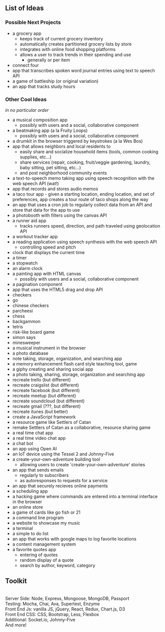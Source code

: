 ## List of Ideas

### Possible Next Projects
- a grocery app
	- keeps track of current grocery inventory
	- automatically creates partitioned grocery lists by store
	- integrates with online food shopping platforms
	- allows a user to track trends in their spending and use
		- generally or per item
- connect four
- app that transcribes spoken word journal entries using text to speech API
- a game of battleship (or original variation)
- an app that tracks study hours

### Other Cool Ideas
_in no particular order_
- a musical composition app
	- possibly with users and a social, collaborative component
- a beatmaking app (a la Fruity Loops)
	- possibly with users and a social, collaborative component
- a drumkit in the browser triggered by keystrokes (a la Wes Bos)
- app that allows neighbors and local residents to
	- easily share and socialize household items (tools, common cooking supplies, etc...)
	- share services (repair, cooking, fruit/veggie gardening, laundry, baby sitting, pet sitting, etc...)
	- and post neighborhood community events
- a text-to-speech memo taking app using speech recognition with the web speech API (wat!)
- app that records and stores audio memos
- a taco tour app - given a starting location, ending location, and set of preferences, app creates a tour route of taco shops along the way
- an app that uses a cron job to regularly collect data from an API and store that data for the app to use
- a photobooth with filters using the canvas API
- a runner aid app
	- tracks runners speed, direction, and path traveled using geolocation API
- a workout tracker app
- a reading application using speech synthesis with the web speech API
	- controlling speed and pitch
- clock that displays the current time
- a timer
- a stopwatch
- an alarm clock
- a painting app with HTML canvas
  - possibly with users and a social, collaborative component
- a pagination component
- app that uses the HTML5 drag and drop API
- checkers
- go
- chinese checkers
- parcheesi
- chess
- backgammon
- tetris
- risk-like board game
- simon says
- minesweeper
- a musical instrument in the browser
- a photo database
- note taking, storage, organization, and searching app
- a memory enhancement flash card style teaching tool, game
- a giphy creating and sharing social app
- a photo taking, sharing, storage, organization and searching app
- recreate trello (but different)
- recreate craigslist (but different)
- recreate facebook (but different)
- recreate meetup (but different)
- recreate soundcloud (but different)
- recreate gmail (???, but different)
- recreate itunes (but better)
- create a JavaScript framework
- a resource game like Settlers of Catan
- remake Settlers of Catan as a collaborative, resource sharing game
- a real time chat app
- a real time video chat app
- a chat bot
- an app using Open AI
- an IoT device using the Tessel 2 and Johnny-Five
- a create-your-own-adventure building tool
  - allowing users to create 'create-your-own-adventure' stories
- an app that sends emails
  - regularly to subscribers
  - as autoresponses to requests for a service
- an app that securely recieves online payments
- a scheduling app
- a hacking game where commands are entered into a terminal interface in the browser
- an online store
- a game of cards like go fish or 21
- a command line program
- a website to showcase my music
- a terminal
- a simple to do list
- an app that works with google maps to log favorite locations
- a content management system
- a favorite quotes app
  - entering of quotes
  - random display of a quote
  - search by author, keyword, category

## Toolkit
<br/>Server Side: Node, Express, Mongoose, MongoDB, Passport
<br/>Testing: Mocha, Chai, Ava, Supertest, Enzyme
<br/>Front End Js: vanilla JS, jQuery, React, Redux, Chart.js, D3
<br/>Front End CSS: CSS, Bootstrap, Less, Flexbox
<br/>Additional: Socket.io, Johnny-Five
<br/>And more!
